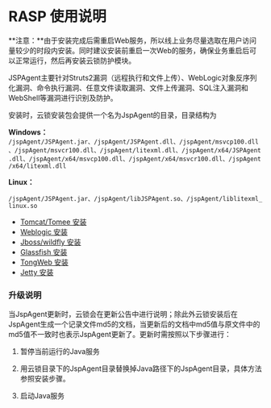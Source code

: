 # RASP 使用说明
**注意：**由于安装完成后需重启Web服务，所以线上业务尽量选取在用户访问量较少的时段内安装。同时建议安装前重启一次Web的服务，确保业务重启后可以正常运行，然后再安装云锁防护模块。

JSPAgent主要针对Struts2漏洞（远程执行和文件上传）、WebLogic对象反序列化漏洞、命令执行漏洞、任意文件读取漏洞、文件上传漏洞、SQL注入漏洞和WebShell等漏洞进行识别及防护。

安装时，云锁安装包会提供一个名为JspAgent的目录，目录结构为

**Windows：**
`/jspAgent/JSPAgent.jar、/jspAgent/JSPAgent.dll、/jspAgent/msvcp100.dll、/jspAgent/msvcr100.dll、/jspAgent/litexml.dll、/jspAgent/x64/JSPAgent.dll、/jspAgent/x64/msvcp100.dll、/jspAgent/x64/msvcr100.dll、/jspAgent/x64/litexml.dll`

**Linux：**

`/jspAgent/JSPAgent.jar、/jspAgent/libJSPAgent.so、/jspAgent/liblitexml_linux.so`

* [Tomcat/Tomee 安装](/guide/Jsp_Tomcat.md)
* [Weblogic 安装](/guide/Jsp_Weblogic.md)
* [Jboss/wildfly 安装](/guide/Jsp_Jboss.md)
* [Glassfish 安装](/guide/Jsp_Glassfish.md)
* [TongWeb 安装](/guide/Jsp_TongWeb.md)
* [Jetty 安装](/guide/Jsp_Jetty.md)

### 升级说明
当JspAgent更新时，云锁会在更新公告中进行说明；除此外云锁安装后在JspAgent生成一个记录文件md5的文档，当更新后的文档中md5值与原文件中的md5值不一致时也表示JspAgent更新了。更新时需按照以下步骤进行：

1. 暂停当前运行的Java服务

2. 用云锁目录下的JspAgent目录替换掉Java路径下的JspAgent目录，具体方法参照安装步骤。

3. 启动Java服务



